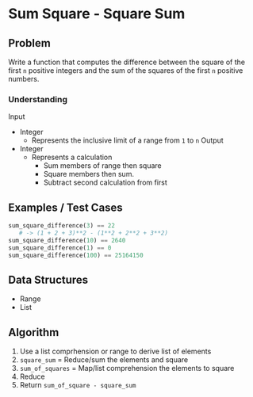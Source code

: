 # Sum Square - Square Sum

## Problem

Write a function that computes the difference between the square of the first `n` positive integers and the sum of the squares of the first `n` positive numbers.

### Understanding

Input
- Integer
	- Represents the inclusive limit of a range from `1` to `n`
Output
- Integer
	- Represents a calculation
		- Sum members of range then square
		- Square members then sum.
		- Subtract second calculation from first

## Examples / Test Cases

```python
sum_square_difference(3) == 22
   # -> (1 + 2 + 3)**2 - (1**2 + 2**2 + 3**2)
sum_square_difference(10) == 2640
sum_square_difference(1) == 0
sum_square_difference(100) == 25164150
```

## Data Structures

- Range
- List

## Algorithm

1. Use a list comprhension or range to derive list of elements
2. `square_sum` = Reduce/sum the elements and square
3. `sum_of_squares` = Map/list comprehension the elements to square
4.   Reduce
5. Return `sum_of_square - square_sum`
